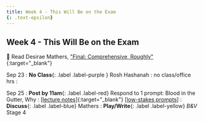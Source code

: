 ```yaml
---
title: Week 4 - This Will Be on the Exam
{: .text-epsilon}
---
```


## Week 4 - This Will Be on the Exam

📖 Read Desirae Mathers, ["Final: Comprehensive, Roughly"](/assets/pdfs/matherly_final_comprehensive_roughly.pdf){:target="_blank"}   

Sep 23
: **No Class**{: .label .label-purple } Rosh Hashanah
  : no class/office hrs
  : &nbsp;


Sep 25
: **Post by 11am**{: .label .label-red} Respond to 1 prompt: Blood in the Gutter, Why
  : [[lecture notes]](#){:target="_blank"}  [[low-stakes prompts](/prompts.md)]
: **Discuss**{: .label .label-blue} Mathers
: **Play/Write**{: .label .label-yellow} *B&V* Stage 4